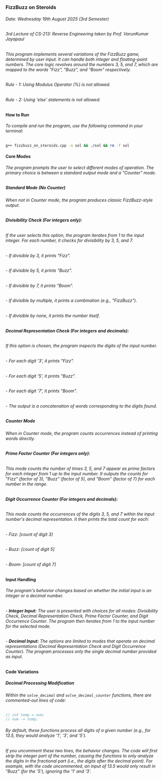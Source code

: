 ### FizzBuzz on Steroids
###### Date: Wednesday 19th August 2025 (3rd Semester)
###### 3rd Lecture of CS-213: Reverse Engineering taken by Prof. VarunKumar Jayapaul

###### This program implements several variations of the FizzBuzz game, determined by user input. It can handle both integer and floating-point numbers. The core logic revolves around the numbers 3, 5, and 7, which are mapped to the words "Fizz", "Buzz", and "Boom" respectively.
###### Rule - 1: Using Modulus Operator (%) is not allowed.
###### Rule - 2: Using 'else' statements is not allowed.


#### How to Run
###### To compile and run the program, use the following command in your terminal:
```bash
g++ fizzbuzz_on_steroids.cpp -o sol && ./sol && rm -f sol
```

#### Core Modes
###### The program prompts the user to select different modes of operation. The primary choice is between a standard output mode and a "Counter" mode.

##### Standard Mode (No Counter)
###### When not in Counter mode, the program produces classic FizzBuzz-style output.

###### **Divisibility Check (For integers only):**
###### If the user selects this option, the program iterates from 1 to the input integer. For each number, it checks for divisibility by 3, 5, and 7.
###### - If divisible by 3, it prints "Fizz".
###### - If divisible by 5, it prints "Buzz".
###### - If divisible by 7, it prints "Boom".
###### - If divisible by multiple, it prints a combination (e.g., "FizzBuzz").
###### - If divisible by none, it prints the number itself.

###### **Decimal Representation Check (For integers and decimals):**
###### If this option is chosen, the program inspects the digits of the input number.
###### - For each digit '3', it prints "Fizz".
###### - For each digit '5', it prints "Buzz".
###### - For each digit '7', it prints "Boom".
###### - The output is a concatenation of words corresponding to the digits found.

##### Counter Mode
###### When in Counter mode, the program counts occurrences instead of printing words directly.

###### **Prime Factor Counter (For integers only):**
###### This mode counts the number of times 3, 5, and 7 appear as prime factors for each integer from 1 up to the input number. It outputs the counts for "Fizz" (factor of 3), "Buzz" (factor of 5), and "Boom" (factor of 7) for each number in the range.

###### **Digit Occurrence Counter (For integers and decimals):**
###### This mode counts the occurrences of the digits 3, 5, and 7 within the input number's decimal representation. It then prints the total count for each:
###### - Fizz: [count of digit 3]
###### - Buzz: [count of digit 5]
###### - Boom: [count of digit 7]

#### Input Handling
###### The program's behavior changes based on whether the initial input is an integer or a decimal number.
###### - **Integer Input:** The user is presented with choices for all modes: Divisibility Check, Decimal Representation Check, Prime Factor Counter, and Digit Occurrence Counter. The program then iterates from 1 to the input number for the selected mode.
###### - **Decimal Input:** The options are limited to modes that operate on decimal representations (Decimal Representation Check and Digit Occurrence Counter). The program processes only the single decimal number provided as input.

#### Code Variations
##### Decimal Processing Modification
###### Within the `solve_decimal` and `solve_decimal_counter` functions, there are commented-out lines of code:
```cpp
// int temp = num;
// num -= temp;
```
###### By default, these functions process all digits of a given number (e.g., for 13.5, they would analyze '1', '3', and '5').
###### If you uncomment these two lines, the behavior changes. The code will first strip the integer part of the number, causing the functions to only analyze the digits in the fractional part (i.e., the digits after the decimal point). For example, with the code uncommented, an input of 13.5 would only result in "Buzz" (for the '5'), ignoring the '1' and '3'.
